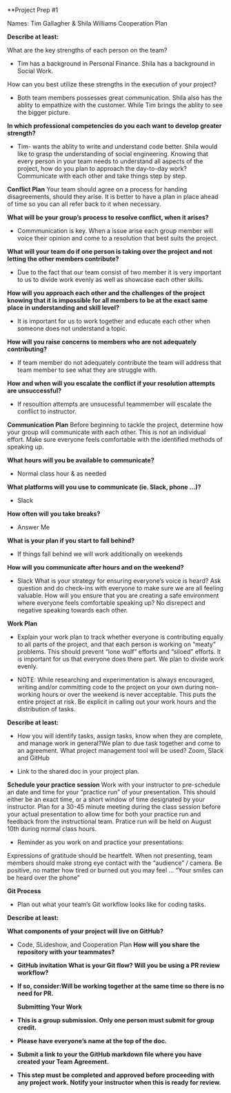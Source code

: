 **Project Prep #1

Names: Tim Gallagher & Shila Williams
Cooperation Plan

<b>Describe at least:</b>
<p>What are the key strengths of each person on the team?</p> 

* Tim has a background in Personal Finance. Shila has a background in Social Work.
<P>How can you best utilize these strengths in the execution of your project?</p>

* Both team members possesses great communication. Shila also has the ablity to empathize with the customer. While Tim brings the ablity to see the bigger picture.

<b>In which professional competencies do you each want to develop greater strength?</b>
* Tim- wants the ablity to write and understand code better. Shila would like to grasp the understanding of social engineering.
Knowing that every person in your team needs to understand all aspects of the project, how do you plan to approach the day-to-day work?Communicate with each other and take things step by step.

<b>Conflict Plan</b>
Your team should agree on a process for handing disagreements, should they arise. It is better to have a plan in place ahead of time so you can all refer back to it when necessary.

<b>What will be your group’s process to resolve conflict, when it arises? </b>
* Commmunication is key. When a issue arise each group member will voice their opinion and come to a resolution that best suits the project.

<b>What will your team do if one person is taking over the project and not letting the other members contribute?</b>
* Due to the fact that our team consist of two member it is very important to us to divide work evenly as well as showcase each other skills.

<b>How will you approach each other and the challenges of the project knowing that it is impossible for all members to be at the exact same place in understanding and skill level?</b>
 * It is important for us to work together and educate each other when someone does not understand a topic.

<b>How will you raise concerns to members who are not adequately contributing?</b>
* If team member do not adequately contribute the team will address that team member to see what they are struggle with. 

<b>How and when will you escalate the conflict if your resolution attempts are unsuccessful?</b>
* If resoultion attempts are unsucessful teammember will escalate the conflict to instructor.

<b>Communication Plan</b>
Before beginning to tackle the project, determine how your group will communicate with each other. This is not an individual effort. Make sure everyone feels comfortable with the identified methods of speaking up.

<b>What hours will you be available to communicate?</b>
* Normal class hour & as needed

<b>What platforms will you use to communicate (ie. Slack, phone …)?</b>
* Slack

<b>How often will you take breaks?</b>
* Answer Me

<b>What is your plan if you start to fall behind?</b>
* If things fall behind we will work additionally on weekends

<b>How will you communicate after hours and on the weekend?</b>
 * Slack
What is your strategy for ensuring everyone’s voice is heard? Ask question and do check-ins with everyone to make sure we are all feeling valuable.
How will you ensure that you are creating a safe environment where everyone feels comfortable speaking up? No disrepect and negative speaking towards each other.

<b>Work Plan</b>
* Explain your work plan to track whether everyone is contributing equally to all parts of the project, and that each person is working on “meaty” problems. This should prevent “lone wolf” efforts and “siloed” efforts. It is important for us that everyone does there part. We plan to divide work evenly.

* NOTE: While researching and experimentation is always encouraged, writing and/or committing code to the project on your own during non-working hours or over the weekend is never acceptable. This puts the entire project at risk. Be explicit in calling out your work hours and the distribution of tasks.

<b>Describe at least:</b>

* How you will identify tasks, assign tasks, know when they are complete, and manage work in general?We plan to due task together and come to an agreement.
What project management tool will be used? Zoom, Slack and GitHub


* Link to the shared doc in your project plan.

<b>Schedule your practice session</b>
Work with your instructor to pre-schedule an date and time for your “practice run” of your presentation. This should either be an exact time, or a short window of time designated by your instructor. Plan for a 30-45 minute meeting during the class session before your actual presentation to allow time for both your practice run and feedback from the instructional team. Pratice run will be held on August 10th during normal class hours.

* Reminder as you work on and practice your presentations:

<p>Expressions of gratitude should be heartfelt.
When not presenting, team members should make strong eye contact with the “audience” / camera.
Be positive, no matter how tired or burned out you may feel … “Your smiles can be heard over the phone”</p>

<b>Git Process</b>
* Plan out what your team’s Git workflow looks like for coding tasks.

<b>Describe at least:</b>

<b>What components of your project will live on GitHub?</b>
* Code, SLideshow, and Cooperation Plan
<b>How will you share the repository with your teammates?<b>
* GitHub invitation
<b>What is your Git flow?</b>
  <b>Will you be using a PR review workflow?</b>
* If so, consider:Will be working together at the same time so there is no need for PR.

  <b>Submitting Your Work</b>
* This is a group submission. Only one person must submit for group credit.

* Please have everyone’s name at the top of the doc.

* Submit a link to your the GitHub markdown file where you have created your Team Agreement.

* This step must be completed and approved before proceeding with any project work. Notify your instructor when this is ready for review.
